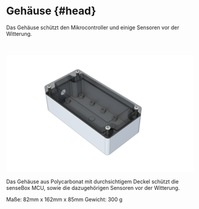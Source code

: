 # Gehäuse {#head}

<div class="description">Das Gehäuse schützt den Mikrocontroller und einige Sensoren vor der Witterung.</div>
<div class="line">
    <br>
    <br>
</div>

![Das Gehäuse](https://github.com/sensebox/resources/raw/master/gitbook_pictures/box%2002%20top.png)

Das Gehäuse aus Polycarbonat mit durchsichtigem Deckel schützt die senseBox MCU, sowie die dazugehörigen Sensoren vor der Witterung. 

Maße: 82mm x 162mm x 85mm
Gewicht: 300 g
